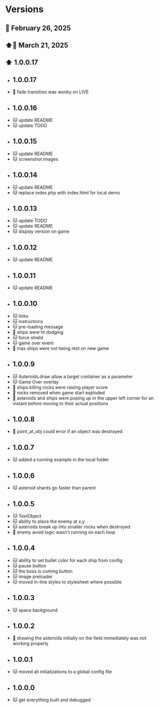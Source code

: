 # Versions

## 📅 February 26, 2025
## ⬆️📅 March 21, 2025
## ⬆️ 1.0.0.17

* ## 1.0.0.17
*   🐞 fade transition was wonky on LIVE
* ## 1.0.0.16
*   🐱 update README
*   🐱 update TODO
* ## 1.0.0.15
*   🐱 update README
*   🐱 screenshot images
* ## 1.0.0.14
*   🐱 update README
*   🐱 replace index.php with index.html for local demo
* ## 1.0.0.13
*   🐱 update TODO
*   🐱 update README
*   🐱 display version on game
* ## 1.0.0.12
*   🐱 update README
* ## 1.0.0.11
*   🐱 update README
* ## 1.0.0.10
*   🐱 links
*   🐱 instructions
*   🐱 pre-loading message
*   🐞 ships were'nt dodging
*   🐱 force shield
*   🐱 game over event
*   🐞 max ships were not being rest on new game
* ## 1.0.0.9
*   🐱 Asteroids.draw allow a target container as a parameter
*   🐱 Game Over overlay
*   🐞 ships killing rocks were raising player score 
*   🐞 rocks removed when game start exploded
*   🐞 asteroids and ships were poping up in the upper left corner for an instant before moving to their actual positions
* ## 1.0.0.8
*   🐞 point_at_obj could error if an object was destroyed
* ## 1.0.0.7
*   🐱 added a running example in the local folder
* ## 1.0.0.6
*   🐱 asteroid shards go faster than parent 
* ## 1.0.0.5
*   🐱 TextObject 
*   🐱 ability to place the enemy at x,y
*   🐱 asteroids break up into smaller rocks when destroyed
*   🐞 enemy avoid logic wasn't running on each loop 
* ## 1.0.0.4
*   🐱 ability to set bullet color for each ship from config
*   🐱 pause button
*   🐱 the boss is coming button
*   🐱 image preloader
*   🐱 moved in-line styles to stylesheet where possible
* ## 1.0.0.3
*   🐱 space background
* ## 1.0.0.2
*   🐞 drawing the asteroids initially on the field immediately was not working properly
* ## 1.0.0.1
*   🐱 moved all initializations to a global config file
* ## 1.0.0.0
*   🐱 get everything built and debugged
